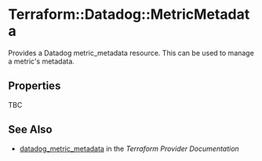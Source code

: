 # Terraform::Datadog::MetricMetadata

Provides a Datadog metric_metadata resource. This can be used to manage a metric's metadata.

## Properties

TBC

## See Also

* [datadog_metric_metadata](https://www.terraform.io/docs/providers/datadog/r/metric_metadata.html) in the _Terraform Provider Documentation_
